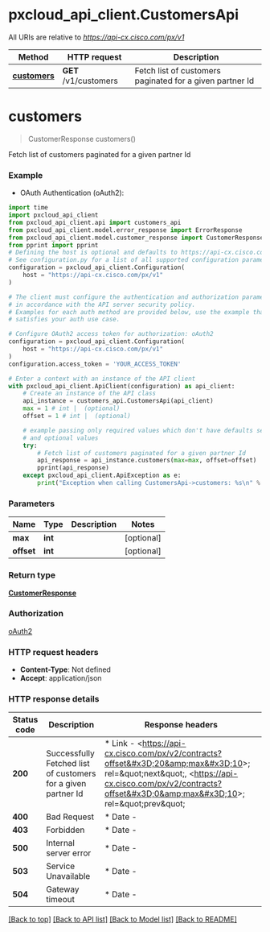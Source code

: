 # pxcloud_api_client.CustomersApi

All URIs are relative to *https://api-cx.cisco.com/px/v1*

Method | HTTP request | Description
------------- | ------------- | -------------
[**customers**](CustomersApi.md#customers) | **GET** /v1/customers | Fetch list of customers paginated for a given partner Id


# **customers**
> CustomerResponse customers()

Fetch list of customers paginated for a given partner Id

### Example

* OAuth Authentication (oAuth2):

```python
import time
import pxcloud_api_client
from pxcloud_api_client.api import customers_api
from pxcloud_api_client.model.error_response import ErrorResponse
from pxcloud_api_client.model.customer_response import CustomerResponse
from pprint import pprint
# Defining the host is optional and defaults to https://api-cx.cisco.com/px/v1
# See configuration.py for a list of all supported configuration parameters.
configuration = pxcloud_api_client.Configuration(
    host = "https://api-cx.cisco.com/px/v1"
)

# The client must configure the authentication and authorization parameters
# in accordance with the API server security policy.
# Examples for each auth method are provided below, use the example that
# satisfies your auth use case.

# Configure OAuth2 access token for authorization: oAuth2
configuration = pxcloud_api_client.Configuration(
    host = "https://api-cx.cisco.com/px/v1"
)
configuration.access_token = 'YOUR_ACCESS_TOKEN'

# Enter a context with an instance of the API client
with pxcloud_api_client.ApiClient(configuration) as api_client:
    # Create an instance of the API class
    api_instance = customers_api.CustomersApi(api_client)
    max = 1 # int |  (optional)
    offset = 1 # int |  (optional)

    # example passing only required values which don't have defaults set
    # and optional values
    try:
        # Fetch list of customers paginated for a given partner Id
        api_response = api_instance.customers(max=max, offset=offset)
        pprint(api_response)
    except pxcloud_api_client.ApiException as e:
        print("Exception when calling CustomersApi->customers: %s\n" % e)
```


### Parameters

Name | Type | Description  | Notes
------------- | ------------- | ------------- | -------------
 **max** | **int**|  | [optional]
 **offset** | **int**|  | [optional]

### Return type

[**CustomerResponse**](CustomerResponse.md)

### Authorization

[oAuth2](../README.md#oAuth2)

### HTTP request headers

 - **Content-Type**: Not defined
 - **Accept**: application/json


### HTTP response details

| Status code | Description | Response headers |
|-------------|-------------|------------------|
**200** | Successfully Fetched list of customers for a given partner Id |  * Link - &lt;https://api-cx.cisco.com/px/v2/contracts?offset&#x3D;20&amp;max&#x3D;10&gt;; rel&#x3D;\&quot;next\&quot;, &lt;https://api-cx.cisco.com/px/v2/contracts?offset&#x3D;0&amp;max&#x3D;10&gt;; rel&#x3D;\&quot;prev\&quot; <br>  |
**400** | Bad Request |  * Date -  <br>  |
**403** | Forbidden |  * Date -  <br>  |
**500** | Internal server error |  * Date -  <br>  |
**503** | Service Unavailable |  * Date -  <br>  |
**504** | Gateway timeout |  * Date -  <br>  |

[[Back to top]](#) [[Back to API list]](../README.md#documentation-for-api-endpoints) [[Back to Model list]](../README.md#documentation-for-models) [[Back to README]](../README.md)

